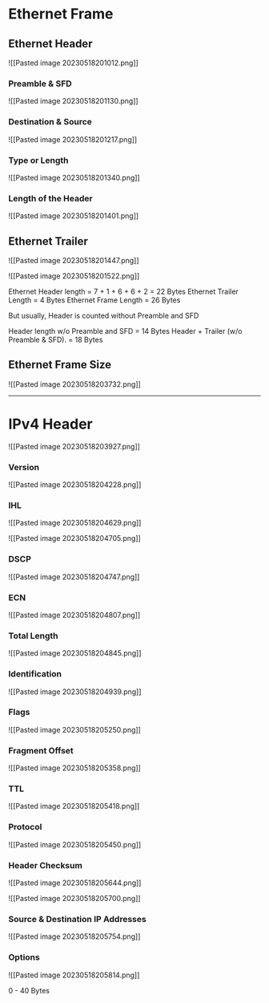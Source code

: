 # Ethernet Frame

## Ethernet Header

![[Pasted image 20230518201012.png]]


### Preamble & SFD

![[Pasted image 20230518201130.png]]


### Destination & Source

![[Pasted image 20230518201217.png]]


### Type or Length

![[Pasted image 20230518201340.png]]


### Length of the Header

![[Pasted image 20230518201401.png]]


## Ethernet Trailer

![[Pasted image 20230518201447.png]]


![[Pasted image 20230518201522.png]]


Ethernet Header length = 7 + 1 + 6 + 6 + 2 = 22 Bytes
Ethernet Trailer Length =                                   4 Bytes
Ethernet Frame Length =                                   26 Bytes

But usually, Header is counted without Preamble and SFD

Header length w/o Preamble and SFD            = 14 Bytes
Header + Trailer (w/o Preamble & SFD).         = 18 Bytes


## Ethernet Frame Size


![[Pasted image 20230518203732.png]]


---


# IPv4 Header


![[Pasted image 20230518203927.png]]


### Version

![[Pasted image 20230518204228.png]]



### IHL

![[Pasted image 20230518204629.png]]

![[Pasted image 20230518204705.png]]



### DSCP

![[Pasted image 20230518204747.png]]


### ECN

![[Pasted image 20230518204807.png]]



### Total Length


![[Pasted image 20230518204845.png]]


### Identification

![[Pasted image 20230518204939.png]]


### Flags

![[Pasted image 20230518205250.png]]


### Fragment Offset

![[Pasted image 20230518205358.png]]


### TTL

![[Pasted image 20230518205418.png]]


### Protocol

![[Pasted image 20230518205450.png]]



### Header Checksum


![[Pasted image 20230518205644.png]]

![[Pasted image 20230518205700.png]]


### Source & Destination IP Addresses

![[Pasted image 20230518205754.png]]


### Options

![[Pasted image 20230518205814.png]]

0 - 40 Bytes



